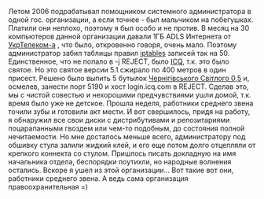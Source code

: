 Летом 2006 подрабатывал помощником системного администратора в одной гос. организации, а если точнее - был мальчиком на побегушках. Платили они неплохо, поэтому я был особо и не против. В месяц на 30 компьютеров данной организации давали 1ГБ ADLS Интернета от <a href=" www.ukrtelecom.ua">УкрТелеком-а</a> , что было, откровенно говоря, очень мало. Поэтому администратор забил таблицы правил <a href="http://www.netfilter.org/">iptables</a> записей так на 50. Единственное, что не попало в -j REJECT, было <a href="http://icq.com">ICQ</a>, т.к. это было святое. Но это святое версии 5.1 сжирало по 400 метров в один присест. Решено было выпить 5 бутылок <a href=" http://chernigivske.com.ua">Чернігівського Світлого 0,5</a> и, осмелев, занести порт 5190 и хост login.icq.com в REJECT. Сделав это, мы с чистой совестью и нехорошими предчувствиями ушли домой, т.к. время было уже не детское. Прошла неделя, работники среднего звена точили зубы и готовили акт мести. И вот свершилось, придя на работу, я обнаружил все свои диски с дистрибутивами и репозитариями поцарапанными гвоздем или чем-то подобным, до состояния полной нечитаемости. Но мне досталось меньше всего, администратору под обшивку стула залили жидкий клей, и его еще потом долго отцепляли от крепкого коннекта со стулом. Пришлось писать докладную на имя начальника отдела, беспорядки поутихли, но народные волнения остались. Вскоре я ушел из этой организации... Вот такие вот они, работники среднего звена. А ведь сама организация правоохранительная =)